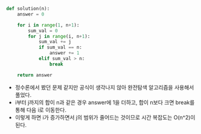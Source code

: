 ```py
def solution(n):
    answer = 0

    for i in range(1, n+1):
        sum_val = 0
        for j in range(i, n+1):
            sum_val += j
            if sum_val == n:
                answer += 1
            elif sum_val > n:
                break

    return answer
```

- 정수론에서 봤던 문제 같지만 공식이 생각나지 않아 완전탐색 알고리즘을 사용해서 풀었다.
- i부터 j까지의 합이 n과 같은 경우 answer에 1을 더하고, 합이 n보다 크면 break를 통해 다음 i로 이동한다.
- 이렇게 하면 i가 증가하면서 j의 범위가 줄어드는 것이므로 시간 복잡도는 O(n^2)이 된다.

